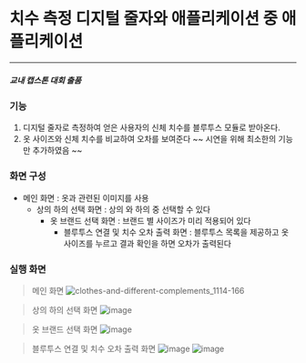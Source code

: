 
# 치수 측정 디지털 줄자와 애플리케이션 중 애플리케이션
***
##### 교내 캡스톤 대회 출품

### 기능

 1. 디지털 줄자로 측정하여 얻은 사용자의 신체 치수를 블루투스 모듈로 받아온다.
 2. 옷 사이즈와 신체 치수를 비교하여 오차를 보여준다
 ~~ 시연을 위해 최소한의 기능만 추가하였음 ~~

### 화면 구성

- 메인 화면 : 옷과 관련된 이미지를 사용
  - 상의 하의 선택 화면 : 상의 와 하의 중 선택할 수 있다
    - 옷 브랜드 선택 화면 : 브랜드 별 사이즈가 미리 적용되어 있다
      - 블루투스 연결 및 치수 오차 출력 화면 : 블루투스 목록을 제공하고 옷 사이즈를 누르고 결과 확인을 하면 오차가 출력된다 
 
  
### 실행 화면

> 메인 화면
![clothes-and-different-complements_1114-166](https://user-images.githubusercontent.com/83719746/121408930-e2602e00-c99b-11eb-861f-e9404d10237e.jpg)

> 상의 하의 선택 화면
![image](https://user-images.githubusercontent.com/83719746/121410932-0faddb80-c99e-11eb-890f-b0f678ae0430.png)

> 옷 브랜드 선택 화면
![image](https://user-images.githubusercontent.com/83719746/121410962-19374380-c99e-11eb-8c28-281dbdec32e9.png)

> 블루투스 연결 및 치수 오차 출력 화면
![image](https://user-images.githubusercontent.com/83719746/121410982-1ccaca80-c99e-11eb-8115-e268bffe5501.png)
![image](https://user-images.githubusercontent.com/83719746/121410995-1fc5bb00-c99e-11eb-8133-eaeb581c7709.png)
